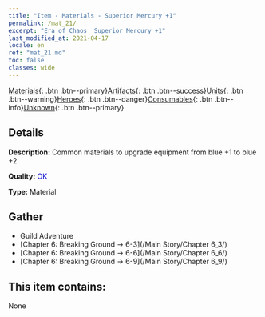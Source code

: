 ```yaml
---
title: "Item - Materials - Superior Mercury +1"
permalink: /mat_21/
excerpt: "Era of Chaos  Superior Mercury +1"
last_modified_at: 2021-04-17
locale: en
ref: "mat_21.md"
toc: false
classes: wide
---
```

 [Materials](/Items/){: .btn .btn--primary}[Artifacts](/Items/Artifacts/){: .btn .btn--success}[Units](/Items/Units/){: .btn .btn--warning}[Heroes](/Items/Heroes/){: .btn .btn--danger}[Consumables](/Items/Consumables/){: .btn .btn--info}[Unknown](/Items/Unknown/){: .btn .btn--primary}

## Details
 **Description:** Common materials to upgrade equipment from blue +1 to blue +2.

 **Quality:** <span style="color: #0000CD">OK</span>

 **Type:** Material

## Gather

*    Guild Adventure 
*    [Chapter 6: Breaking Ground -> 6-3](/Main Story/Chapter 6_3/) 
*    [Chapter 6: Breaking Ground -> 6-6](/Main Story/Chapter 6_6/) 
*    [Chapter 6: Breaking Ground -> 6-9](/Main Story/Chapter 6_9/) 

## This item contains:

  None

